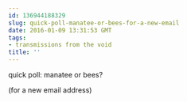 ```yaml
---
id: 136944188329
slug: quick-poll-manatee-or-bees-for-a-new-email
date: 2016-01-09 13:31:53 GMT
tags:
- transmissions from the void
title: ''
---
```


quick poll: manatee or bees?

(for a new email address)